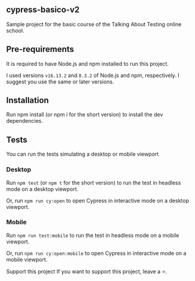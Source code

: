 ## cypress-basico-v2

Sample project for the basic course of the Talking About Testing online school.

## Pre-requirements

It is required to have Node.js and npm installed to run this project.

I used versions `v16.13.2` and `8.3.2` of Node.js and npm, respectively. I suggest you use the same or later versions.

## Installation

Run npm install (or npm i for the short version) to install the dev dependencies.

## Tests

You can run the tests simulating a desktop or mobile viewport

### Desktop

Run `npm test` (or `npm t` for the short version) to run the test in headless mode on a desktop viewport.

Or, run `npm run cy:open` to open Cypress in interactive mode on a desktop viewport.

### Mobile

Run `npm run test:mobile` to run the test in headless mode on a mobile viewport.

Or, run `npm run cy:open:mobile` to open Cypress in interactive mode on a mobile viewport.

Support this project
If you want to support this project, leave a ⭐.
